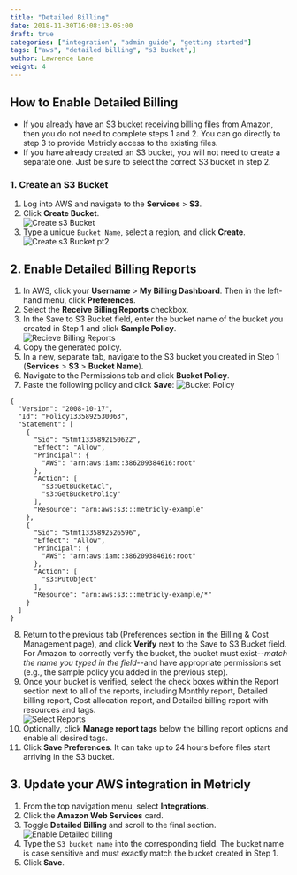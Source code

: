 ```yaml
---
title: "Detailed Billing"
date: 2018-11-30T16:08:13-05:00
draft: true
categories: ["integration", "admin guide", "getting started"]
tags: ["aws", "detailed billing", "s3 bucket",]
author: Lawrence Lane
weight: 4
---
```


## How to Enable Detailed Billing
- If you already have an S3 bucket receiving billing files from Amazon, then you do not need to complete steps 1 and 2. You can go directly to step 3 to provide Metricly access to the existing files.
- If you have already created an S3 bucket, you will not need to create a separate one. Just be sure to select the correct S3 bucket in step 2.

### 1. Create an S3 Bucket

1. Log into AWS and navigate to the **Services** > **S3**.  
2. Click **Create Bucket**.  
![Create s3 Bucket](/images/AWS-Detailed-Billing/create-s3-bucket.png)
3. Type a unique `Bucket Name`, select a region, and click **Create**.  
![Create s3 Bucket pt2](/images/AWS-Detailed-Billing/create-s3-bucket-pt2.png)

## 2. Enable Detailed Billing Reports
1. In AWS, click your **Username** > **My Billing Dashboard**. Then in the left-hand menu, click **Preferences**.  
2. Select the **Receive Billing Reports** checkbox.  
3. In the Save to S3 Bucket field, enter the bucket name of the bucket you created in Step 1 and click **Sample Policy**.    
![Recieve Billing Reports](/images/AWS-Detailed-Billing/recieve-billing-reports.png)
4. Copy the generated policy.
5. In a new, separate tab, navigate to the S3 bucket you created in Step 1 (**Services** > **S3** > **Bucket Name**).
6. Navigate to the Permissions tab and click **Bucket Policy**.
7. Paste the following policy and click **Save**:
![Bucket Policy](/images/AWS-Detailed-Billing/bucket-policy.png)

```  
{
  "Version": "2008-10-17",
  "Id": "Policy1335892530063",
  "Statement": [
    {
      "Sid": "Stmt1335892150622",
      "Effect": "Allow",
      "Principal": {
        "AWS": "arn:aws:iam::386209384616:root"
      },
      "Action": [
        "s3:GetBucketAcl",
        "s3:GetBucketPolicy"
      ],
      "Resource": "arn:aws:s3:::metricly-example"
    },
    {
      "Sid": "Stmt1335892526596",
      "Effect": "Allow",
      "Principal": {
        "AWS": "arn:aws:iam::386209384616:root"
      },
      "Action": [
        "s3:PutObject"
      ],
      "Resource": "arn:aws:s3:::metricly-example/*"
    }
  ]
}
```
8. Return to the previous tab (Preferences section in the Billing & Cost Management page), and click **Verify** next to the Save to S3 Bucket field. For Amazon to correctly verify the bucket, the bucket must exist--_match the name you typed in the field_--and have appropriate permissions set (e.g., the sample policy you added in the previous step).  
9. Once your bucket is verified, select the check boxes within the Report section next to all of the reports, including Monthly report, Detailed billing report, Cost allocation report, and Detailed billing report with resources and tags.  
![Select Reports](/images/AWS-Detailed-Billing/select-reports.png)
10. Optionally, click **Manage report tags** below the billing report options and enable all desired tags.  
11. Click **Save Preferences**. It can take up to 24 hours before files start arriving in the S3 bucket.  

## 3. Update your AWS integration in Metricly
1. From the top navigation menu, select **Integrations**.
2. Click the **Amazon Web Services** card.
3. Toggle **Detailed Billing** and scroll to the final section.
![Enable Detailed billing](/images/AWS-Detailed-Billing/enable-detailed-billing.png)
4. Type the `S3 bucket name` into the corresponding field.
The bucket name is case sensitive and must exactly match the bucket created in Step 1.  
5. Click **Save**.  
